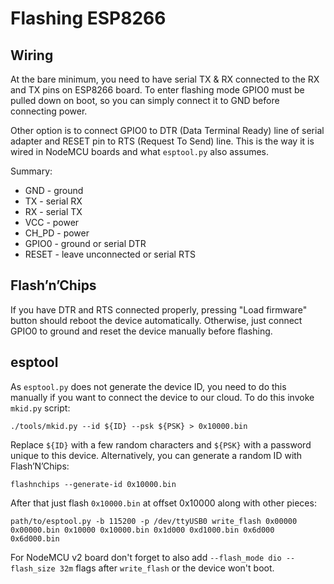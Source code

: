 # Flashing ESP8266

## Wiring

At the bare minimum, you need to have serial TX & RX connected to the RX and TX
pins on ESP8266 board. To enter flashing mode GPIO0 must be pulled down on boot,
so you can simply connect it to GND before connecting power.

Other option is to connect GPIO0 to DTR (Data Terminal Ready) line of serial
adapter and RESET pin to RTS (Request To Send) line. This is the way it is wired
in NodeMCU boards and what `esptool.py` also assumes.

Summary:

* GND - ground
* TX - serial RX
* RX - serial TX
* VCC - power
* CH_PD - power
* GPIO0 - ground or serial DTR
* RESET - leave unconnected or serial RTS

## Flash’n’Chips

If you have DTR and RTS connected properly, pressing "Load firmware" button
should reboot the device automatically. Otherwise, just connect GPIO0 to ground
and reset the device manually before flashing.

## esptool

As `esptool.py` does not generate the device ID, you need to do this manually if
you want to connect the device to our cloud. To do this invoke `mkid.py` script:

```
./tools/mkid.py --id ${ID} --psk ${PSK} > 0x10000.bin
```

Replace `${ID}` with a few random characters and `${PSK}` with a password unique
to this device. Alternatively, you can generate a random ID with Flash’N’Chips:

```
flashnchips --generate-id 0x10000.bin
```

After that just flash `0x10000.bin` at offset 0x10000 along with other pieces:

```
path/to/esptool.py -b 115200 -p /dev/ttyUSB0 write_flash 0x00000 0x00000.bin 0x10000 0x10000.bin 0x1d000 0xd1000.bin 0x6d000 0x6d000.bin
```

For NodeMCU v2 board don't forget to also add
`--flash_mode dio --flash_size 32m` flags after `write_flash` or the device
won't boot.

